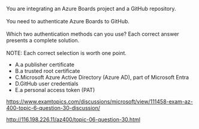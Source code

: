 You are integrating an Azure Boards project and a GitHub repository.<br/><br/>You need to authenticate Azure Boards to GitHub.<br/><br/>Which two authentication methods can you use? Each correct answer presents a complete solution.<br/><br/>NOTE: Each correct selection is worth one point.<ul><li class="multi-choice-item"><span class="multi-choice-letter" data-choice-letter="A">A.</span>a publisher certificate</li><li class="multi-choice-item"><span class="multi-choice-letter" data-choice-letter="B">B.</span>a trusted root certificate</li><li class="multi-choice-item"><span class="multi-choice-letter" data-choice-letter="C">C.</span>Microsoft Azure Active Directory (Azure AD), part of Microsoft Entra</li><li class="multi-choice-item correct-hidden"><span class="multi-choice-letter" data-choice-letter="D">D.</span>GitHub user credentials</li><li class="multi-choice-item correct-hidden"><span class="multi-choice-letter" data-choice-letter="E">E.</span>a personal access token (PAT)</li></ul><p><a href="https://www.examtopics.com/discussions/microsoft/view/111458-exam-az-400-topic-6-question-30-discussion/">https://www.examtopics.com/discussions/microsoft/view/111458-exam-az-400-topic-6-question-30-discussion/</a></p><p><a href="http://116.198.226.11/az400/topic-06-question-30.html">http://116.198.226.11/az400/topic-06-question-30.html</a></p><script src="https://giscus.app/client.js"                    data-repo="azsamples/az204"                    data-repo-id="R_kgDOMRXzDQ"                    data-category="General"                    data-category-id="DIC_kwDOMRXzDc4Cgi27"                    data-mapping="pathname"                    data-strict="0"                    data-reactions-enabled="0"                    data-emit-metadata="0"                    data-input-position="bottom"                    data-theme="preferred_color_scheme"                    data-lang="en"                    crossorigin="anonymous"                    async>                    </script>